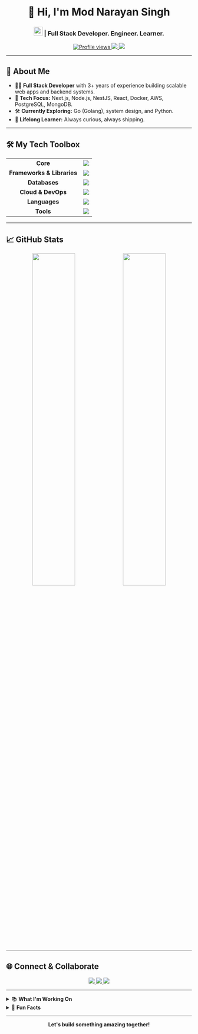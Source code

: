 <h1 align="center">👋 Hi, I'm Mod Narayan Singh</h1>
<h3 align="center"><img src="https://skillicons.dev/icons?i=js,ts,react,nodejs,python,go" height="24"/> | Full Stack Developer. Engineer. Learner.</h3>

<p align="center">
  <a href="https://github.com/modnarayan?tab=repositories">
    <img src="https://komarev.com/ghpvc/?username=modnarayan&label=Profile%20views&color=0e75b6&style=flat" alt="Profile views" />
  </a>
  <a href="https://www.linkedin.com/in/mod-narayan-singh-4b98528a/" target="_blank">
    <img src="https://img.shields.io/badge/-LinkedIn-blue?logo=linkedin&logoColor=white" />
  </a>
  <a href="mailto:monukumarsinghmonu@gmail.com">
    <img src="https://img.shields.io/badge/-Gmail-red?logo=gmail&logoColor=white" />
  </a>
</p>

---

## 🚀 About Me

- 🧑‍💻 **Full Stack Developer** with 3+ years of experience building scalable web apps and backend systems.
- 🎯 **Tech Focus:** Next.js, Node.js, NestJS, React, Docker, AWS, PostgreSQL, MongoDB.
- 🛠️ **Currently Exploring:** Go (Golang), system design, and Python.
- 🌱 **Lifelong Learner:** Always curious, always shipping.

---

## 🛠️ My Tech Toolbox

<table>
  <tr>
    <td align="center"><b>Core</b></td>
    <td align="center"><img src="https://skillicons.dev/icons?i=js,ts,react,nodejs" /></td>
  </tr>
  <tr>
    <td align="center"><b>Frameworks & Libraries</b></td>
    <td align="center"><img src="https://skillicons.dev/icons?i=nextjs,nestjs,express,graphql" /></td>
  </tr>
  <tr>
    <td align="center"><b>Databases</b></td>
    <td align="center"><img src="https://skillicons.dev/icons?i=postgres,mongodb,redis" /></td>
  </tr>
  <tr>
    <td align="center"><b>Cloud & DevOps</b></td>
    <td align="center"><img src="https://skillicons.dev/icons?i=aws,docker,kubernetes" /></td>
  </tr>
  <tr>
    <td align="center"><b>Languages</b></td>
    <td align="center"><img src="https://skillicons.dev/icons?i=python,go" /></td>
  </tr>
  <tr>
    <td align="center"><b>Tools</b></td>
    <td align="center"><img src="https://skillicons.dev/icons?i=git,github" /></td>
  </tr>
</table>

---

## 📈 GitHub Stats

<p align="center">
  <img width="48%" src="https://github-readme-stats.vercel.app/api?username=modnarayan&show_icons=true&theme=radical" />
  <img width="48%" src="https://github-readme-streak-stats.herokuapp.com/?user=modnarayan&theme=radical" />
</p>

---

## 🌐 Connect & Collaborate

<p align="center">
  <a href="https://www.linkedin.com/in/mod-narayan-singh-4b98528a/" target="_blank">
    <img src="https://img.shields.io/badge/-LinkedIn-blue?logo=linkedin&logoColor=white" />
  </a>
  <a href="mailto:monukumarsinghmonu@gmail.com">
    <img src="https://img.shields.io/badge/-Gmail-red?logo=gmail&logoColor=white" />
  </a>
  <a href="https://github.com/modnarayan?tab=repositories">
    <img src="https://img.shields.io/badge/-GitHub-181717?logo=github&logoColor=white" />
  </a>
</p>

---

<details>
  <summary>📚 <b>What I'm Working On</b></summary>
  <ul>
    <li>Advanced backend architecture with NestJS & microservices</li>
    <li>Building CI/CD pipelines using GitHub Actions & Docker</li>
    <li>Exploring cloud native deployments on AWS & Kubernetes</li>
    <li>Learning Go for high-performance backend systems</li>
    <li>Open source contributions & community building</li>
  </ul>
</details>

<details>
  <summary>🌟 <b>Fun Facts</b></summary>
  <ul>
    <li>💡 I love designing scalable systems & beautiful UIs</li>
    <li>⚡ I'm a night owl coder, and coffee fuels my code</li>
    <li>🧩 I enjoy solving algorithmic puzzles</li>
    <li>🎸 Music is my second language</li>
  </ul>
</details>

---

<p align="center">
  <b>Let's build something amazing together!</b>
</p>
